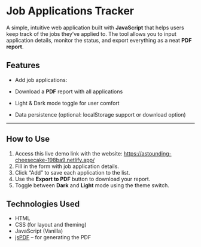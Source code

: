 #  Job Applications Tracker

A simple, intuitive web application built with **JavaScript** that helps users keep track of the jobs they’ve applied to. The tool allows you to input application details, monitor the status, and export everything as a neat **PDF report**.

##  Features

-  Add job applications:  

-  Download a **PDF** report with all applications

-  Light & Dark mode toggle for user comfort

-  Data persistence (optional: localStorage support or download option)

---

##  How to Use

1. Access this live demo link with the website: https://astounding-cheesecake-198ba9.netlify.app/
2. Fill in the form with job application details.
3. Click “Add” to save each application to the list.
4. Use the **Export to PDF** button to download your report.
5. Toggle between **Dark** and **Light** mode using the theme switch.


##  Technologies Used

- HTML
- CSS (for layout and theming)
- JavaScript (Vanilla)
- [jsPDF](https://github.com/parallax/jsPDF) – for generating the PDF


